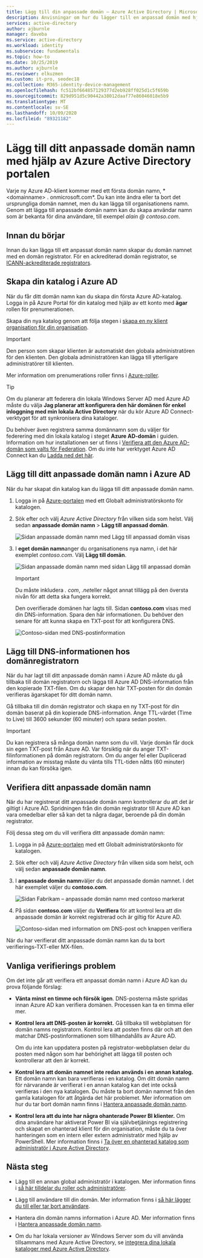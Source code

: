 ```yaml
---
title: Lägg till din anpassade domän – Azure Active Directory | Microsoft Docs
description: Anvisningar om hur du lägger till en anpassad domän med hjälp av Azure Active Directory.
services: active-directory
author: ajburnle
manager: daveba
ms.service: active-directory
ms.workload: identity
ms.subservice: fundamentals
ms.topic: how-to
ms.date: 10/25/2019
ms.author: ajburnle
ms.reviewer: elkuzmen
ms.custom: it-pro, seodec18
ms.collection: M365-identity-device-management
ms.openlocfilehash: fc512bf664857129377d2eb928ff025d1c5f659b
ms.sourcegitcommit: 829d951d5c90442a38012daaf77e86046018e5b9
ms.translationtype: MT
ms.contentlocale: sv-SE
ms.lasthandoff: 10/09/2020
ms.locfileid: "89321182"
---
```

# <a name="add-your-custom-domain-name-using-the-azure-active-directory-portal"></a>Lägg till ditt anpassade domän namn med hjälp av Azure Active Directory portalen

Varje ny Azure AD-klient kommer med ett första domän namn, * \<domainname> . onmicrosoft.com*. Du kan inte ändra eller ta bort det ursprungliga domän namnet, men du kan lägga till organisationens namn. Genom att lägga till anpassade domän namn kan du skapa användar namn som är bekanta för dina användare, till exempel *alain \@ contoso.com*.

## <a name="before-you-begin"></a>Innan du börjar

Innan du kan lägga till ett anpassat domän namn skapar du domän namnet med en domän registrator. För en ackrediterad domän registrator, se [ICANN-ackrediterade registrators](https://www.icann.org/registrar-reports/accredited-list.html).

## <a name="create-your-directory-in-azure-ad"></a>Skapa din katalog i Azure AD

När du får ditt domän namn kan du skapa din första Azure AD-katalog. Logga in på Azure Portal för din katalog med hjälp av ett konto med **ägar** rollen för prenumerationen.

Skapa din nya katalog genom att följa stegen i [skapa en ny klient organisation för din organisation](active-directory-access-create-new-tenant.md#create-a-new-tenant-for-your-organization).

>[!IMPORTANT]
>Den person som skapar klienten är automatiskt den globala administratören för den klienten. Den globala administratören kan lägga till ytterligare administratörer till klienten.

Mer information om prenumerations roller finns i [Azure-roller](../../role-based-access-control/rbac-and-directory-admin-roles.md#azure-roles).

>[!TIP]
> Om du planerar att federera din lokala Windows Server AD med Azure AD måste du välja **Jag planerar att konfigurera den här domänen för enkel inloggning med min lokala Active Directory** när du kör Azure AD Connect-verktyget för att synkronisera dina kataloger.
>
> Du behöver även registrera samma domännamn som du väljer för federering med din lokala katalog i steget **Azure AD-domän** i guiden. Information om hur installationen ser ut finns i [Verifiera att den Azure AD-domän som valts för Federation](../hybrid/how-to-connect-install-custom.md#verify-the-azure-ad-domain-selected-for-federation). Om du inte har verktyget Azure AD Connect kan du [Ladda ned det här](https://go.microsoft.com/fwlink/?LinkId=615771).

## <a name="add-your-custom-domain-name-to-azure-ad"></a>Lägg till ditt anpassade domän namn i Azure AD

När du har skapat din katalog kan du lägga till ditt anpassade domän namn.

1. Logga in på [Azure-portalen](https://portal.azure.com/) med ett Globalt administratörskonto för katalogen.

1. Sök efter och välj *Azure Active Directory* från vilken sida som helst. Välj sedan **anpassade domän namn**  >  **Lägg till anpassad domän**.

    ![Sidan anpassade domän namn med Lägg till anpassad domän visas](media/add-custom-domain/add-custom-domain.png)

1. I **eget domän namn**anger du organisationens nya namn, i det här exemplet *contoso.com*. Välj **Lägg till domän**.

    ![Sidan anpassade domän namn med sidan Lägg till anpassad domän](media/add-custom-domain/add-custom-domain-blade.png)

    >[!IMPORTANT]
    >Du måste inkludera *. com*, *.net*eller något annat tillägg på den översta nivån för att detta ska fungera korrekt.

    Den overifierade domänen har lagts till. Sidan **contoso.com** visas med din DNS-information. Spara den här informationen. Du behöver den senare för att kunna skapa en TXT-post för att konfigurera DNS.

    ![Contoso-sidan med DNS-postinformation](media/add-custom-domain/contoso-blade-with-dns-info.png)

## <a name="add-your-dns-information-to-the-domain-registrar"></a>Lägg till DNS-informationen hos domänregistratorn

När du har lagt till ditt anpassade domän namn i Azure AD måste du gå tillbaka till domän registratorn och lägga till Azure AD DNS-information från den kopierade TXT-filen. Om du skapar den här TXT-posten för din domän verifieras ägarskapet för ditt domän namn.

Gå tillbaka till din domän registrator och skapa en ny TXT-post för din domän baserat på din kopierade DNS-information. Ange TTL-värdet (Time to Live) till 3600 sekunder (60 minuter) och spara sedan posten.

>[!IMPORTANT]
>Du kan registrera så många domän namn som du vill. Varje domän får dock sin egen TXT-post från Azure AD. Var försiktig när du anger TXT-filinformationen på domän registratorn. Om du anger fel eller Duplicerad information av misstag måste du vänta tills TTL-tiden nåtts (60 minuter) innan du kan försöka igen.

## <a name="verify-your-custom-domain-name"></a>Verifiera ditt anpassade domän namn

När du har registrerat ditt anpassade domän namn kontrollerar du att det är giltigt i Azure AD. Spridningen från din domän registrator till Azure AD kan vara omedelbar eller så kan det ta några dagar, beroende på din domän registrator.

Följ dessa steg om du vill verifiera ditt anpassade domän namn:

1. Logga in på [Azure-portalen](https://portal.azure.com/) med ett Globalt administratörskonto för katalogen.

1. Sök efter och välj *Azure Active Directory* från vilken sida som helst, och välj sedan **anpassade domän namn**.

1. I **anpassade domän namn**väljer du det anpassade domän namnet. I det här exemplet väljer du **contoso.com**.

    ![Sidan Fabrikam – anpassade domän namn med contoso markerat](media/add-custom-domain/custom-blade-with-contoso-highlighted.png)

1. På sidan **contoso.com** väljer du **Verifiera** för att kontrol lera att din anpassade domän är korrekt registrerad och är giltig för Azure AD.

    ![Contoso-sidan med information om DNS-post och knappen verifiera](media/add-custom-domain/contoso-blade-with-dns-info-verify.png)

När du har verifierat ditt anpassade domän namn kan du ta bort verifierings-TXT-eller MX-filen.

## <a name="common-verification-issues"></a>Vanliga verifierings problem

Om det inte går att verifiera ett anpassat domän namn i Azure AD kan du prova följande förslag:

- **Vänta minst en timme och försök igen**. DNS-posterna måste spridas innan Azure AD kan verifiera domänen. Processen kan ta en timma eller mer.

- **Kontrol lera att DNS-posten är korrekt.** Gå tillbaka till webbplatsen för domän namns registratorn. Kontrol lera att posten finns där och att den matchar DNS-postinformationen som tillhandahålls av Azure AD.

  Om du inte kan uppdatera posten på registrator-webbplatsen delar du posten med någon som har behörighet att lägga till posten och kontrollerar att den är korrekt.

- **Kontrol lera att domän namnet inte redan används i en annan katalog.** Ett domän namn kan bara verifieras i en katalog. Om ditt domän namn för närvarande är verifierat i en annan katalog kan det inte också verifieras i den nya katalogen. Du måste ta bort domän namnet från den gamla katalogen för att åtgärda det här problemet. Mer information om hur du tar bort domän namn finns i [Hantera anpassade domän namn](../users-groups-roles/domains-manage.md).

- **Kontrol lera att du inte har några ohanterade Power BI klienter.** Om dina användare har aktiverat Power BI via självbetjänings registrering och skapat en ohanterad klient för din organisation, måste du ta över hanteringen som en intern eller extern administratör med hjälp av PowerShell. Mer information finns i [Ta över en ohanterad katalog som administratör i Azure Active Directory](../users-groups-roles/domains-admin-takeover.md).

## <a name="next-steps"></a>Nästa steg

- Lägg till en annan global administratör i katalogen. Mer information finns i [så här tilldelar du roller och administratörer](active-directory-users-assign-role-azure-portal.md).

- Lägg till användare till din domän. Mer information finns i [så här lägger du till eller tar bort användare](add-users-azure-active-directory.md).

- Hantera din domän namns information i Azure AD. Mer information finns i [Hantera anpassade domän namn](../users-groups-roles/domains-manage.md).

- Om du har lokala versioner av Windows Server som du vill använda tillsammans med Azure Active Directory, se [integrera dina lokala kataloger med Azure Active Directory](../hybrid/whatis-hybrid-identity.md).